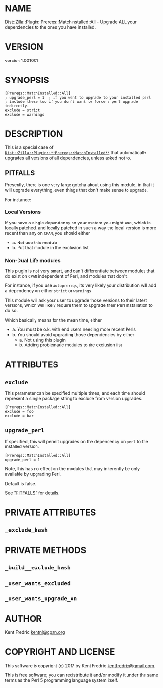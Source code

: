 # NAME

Dist::Zilla::Plugin::Prereqs::MatchInstalled::All - Upgrade ALL your dependencies to the ones you have installed.

# VERSION

version 1.001001

# SYNOPSIS

    [Prereqs::MatchInstalled::All]
    ; upgrade_perl = 1  ; if you want to upgrade to your installed perl
    ; include these too if you don't want to force a perl upgrade indirectly.
    exclude = strict
    exclude = warnings

# DESCRIPTION

This is a special case of
[`Dist::Zilla::Plugin::**Prereqs::MatchInstalled**`](https://metacpan.org/pod/Dist::Zilla::Plugin::Prereqs::MatchInstalled) that
automatically upgrades all versions of all dependencies, unless asked not to.

## PITFALLS

Presently, there is one very large gotcha about using this module, in that it will upgrade everything,
even things that don't make sense to upgrade.

For instance:

### Local Versions

If you have a single dependency on your system you might use, which is locally patched, and locally patched in such a way the
local version is more recent than any on `CPAN`, you should either

- a. Not use this module
- b. Put that module in the exclusion list

### Non-Dual Life modules

This plugin is not very smart, and can't differentiate between modules that do exist on `CPAN` independent of Perl, and
modules that don't.

For instance, if you use `Autoprereqs`, its very likely your distribution will add a dependency on either `strict` or
`warnings`

This module will ask your user to upgrade those versions to their latest versions, which will likely require them to upgrade
their Perl installation to do so.

Which basically means for the mean time, either

- a. You must be o.k. with end users needing more recent Perls
- b. You should avoid upgrading those dependencies by either
    - a. Not using this plugin
    - b. Adding problematic modules to the exclusion list

# ATTRIBUTES

## `exclude`

This parameter can be specified multiple times, and each
time should represent a single package string to exclude from
version upgrades.

    [Prereqs::MatchInstalled::All]
    exclude = foo
    exclude = bar

## `upgrade_perl`

If specified, this will permit upgrades on the dependency on `perl` to the installed version.

    [Prereqs::MatchInstalled::All]
    upgrade_perl = 1

Note, this has no effect on the modules that may inherently be only available by upgrading Perl.

Default is false.

See ["PITFALLS"](#pitfalls) for details.

# PRIVATE ATTRIBUTES

## `_exclude_hash`

# PRIVATE METHODS

## `_build__exclude_hash`

## `_user_wants_excluded`

## `_user_wants_upgrade_on`

# AUTHOR

Kent Fredric <kentnl@cpan.org>

# COPYRIGHT AND LICENSE

This software is copyright (c) 2017 by Kent Fredric <kentfredric@gmail.com>.

This is free software; you can redistribute it and/or modify it under
the same terms as the Perl 5 programming language system itself.
